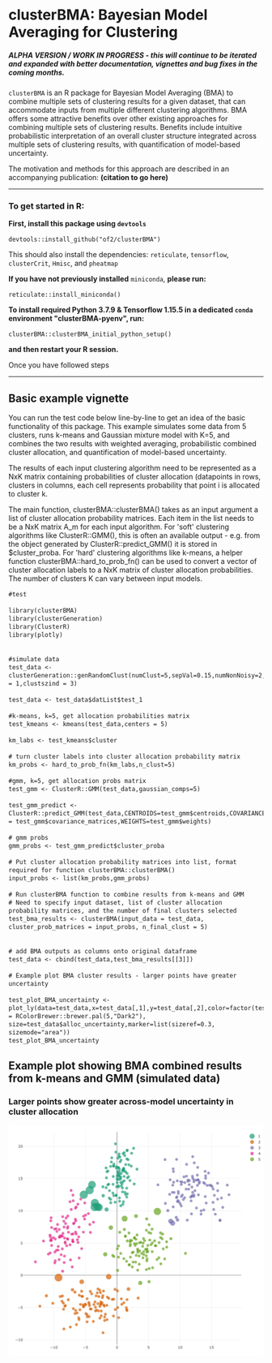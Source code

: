 # clusterBMA: Bayesian Model Averaging for Clustering

##### ALPHA VERSION / WORK IN PROGRESS - this will continue to be iterated and expanded with better documentation, vignettes and bug fixes in the coming months.

`clusterBMA` is an R package for Bayesian Model Averaging (BMA) to combine multiple sets of clustering results for a given dataset, that can accommodate inputs from multiple different clustering algorithms. BMA offers some attractive benefits over other existing approaches for combining multiple sets of clustering results. Benefits include intuitive probabilistic interpretation of an overall cluster structure integrated across multiple sets of clustering results, with quantification of model-based uncertainty.

The motivation and methods for this approach are described in an accompanying publication: **(citation to go here)**

-----------------------------------------------------------------------------------------

### To get started in R:


**First, install this package using `devtools`**
```
devtools::install_github("of2/clusterBMA")
```

This should also install the dependencies:
    `reticulate`,
    `tensorflow`,
    `clusterCrit`,
    `Hmisc`, and 
    `pheatmap`

**If you have not previously installed** `miniconda`, **please run:**

```
reticulate::install_miniconda()
```

**To install required Python 3.7.9 & Tensorflow 1.15.5 in a dedicated `conda` environment "clusterBMA-pyenv", run:**

```
clusterBMA::clusterBMA_initial_python_setup()
```

**and then restart your R session.**

Once you have followed steps


-----------------------------------------------------------------------------------------

## Basic example vignette

You can run the test code below line-by-line to get an idea of the basic functionality of this package. This example simulates some data from 5 clusters, runs k-means and Gaussian mixture model with K=5, and combines the two results with weighted averaging, probabilistic combined cluster allocation, and quantification of model-based uncertainty.

The results of each input clustering algorithm need to be represented as a NxK matrix containing probabilities of cluster allocation (datapoints in rows, clusters in columns, each cell represents probability that point i is allocated to cluster k.

The main function, clusterBMA::clusterBMA() takes as an input argument a list of cluster allocation probability matrices. Each item in the list needs to be a NxK matrix A_m for each input algorithm. For 'soft' clustering algorithms like ClusterR::GMM(), this is often an available output - e.g. from the object generated by ClusterR::predict_GMM() it is stored in $cluster_proba. For 'hard' clustering algorithms like k-means, a helper function clusterBMA::hard_to_prob_fn() can be used to convert a vector of cluster allocation labels to a NxK matrix of cluster allocation probabilities. The number of clusters K can vary between input models.

```
#test

library(clusterBMA)
library(clusterGeneration)
library(ClusterR)
library(plotly)


#simulate data
test_data <- clusterGeneration::genRandomClust(numClust=5,sepVal=0.15,numNonNoisy=2,numNoisy=0,clustSizes=c(rep(100,5)),numReplicate = 1,clustszind = 3)

test_data <- test_data$datList$test_1

#k-means, k=5, get allocation probabilities matrix
test_kmeans <- kmeans(test_data,centers = 5)

km_labs <- test_kmeans$cluster

# turn cluster labels into cluster allocation probability matrix
km_probs <- hard_to_prob_fn(km_labs,n_clust=5)

#gmm, k=5, get allocation probs matrix
test_gmm <- ClusterR::GMM(test_data,gaussian_comps=5)

test_gmm_predict <- ClusterR::predict_GMM(test_data,CENTROIDS=test_gmm$centroids,COVARIANCE = test_gmm$covariance_matrices,WEIGHTS=test_gmm$weights)

# gmm probs
gmm_probs <- test_gmm_predict$cluster_proba

# Put cluster allocation probability matrices into list, format required for function clusterBMA::clusterBMA()
input_probs <- list(km_probs,gmm_probs)

# Run clusterBMA function to combine results from k-means and GMM
# Need to specify input dataset, list of cluster allocation probability matrices, and the number of final clusters selected
test_bma_results <- clusterBMA(input_data = test_data, cluster_prob_matrices = input_probs, n_final_clust = 5)


# add BMA outputs as columns onto original dataframe
test_data <- cbind(test_data,test_bma_results[[3]])

# Example plot BMA cluster results - larger points have greater uncertainty

test_plot_BMA_uncertainty <- plot_ly(data=test_data,x=test_data[,1],y=test_data[,2],color=factor(test_data$alloc_vector),colors = RColorBrewer::brewer.pal(5,"Dark2"), size=test_data$alloc_uncertainty,marker=list(sizeref=0.3, sizemode="area"))
test_plot_BMA_uncertainty
```
## Example plot showing BMA combined results from k-means and GMM (simulated data)
### Larger points show greater across-model uncertainty in cluster allocation

![Example BMA plot - k-means and GMM combined (simulated data)](https://github.com/of2/clusterBMA/blob/main/example_BMA_plot.png?raw=true)
